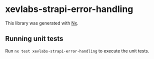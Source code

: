 # xevlabs-strapi-error-handling

This library was generated with [Nx](https://nx.dev).

## Running unit tests

Run `nx test xevlabs-strapi-error-handling` to execute the unit tests.
